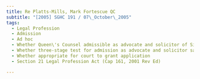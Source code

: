 ```yaml
---
title: Re Platts-Mills, Mark Fortescue QC 
subtitle: "[2005] SGHC 191 / 07\_October\_2005"
tags:
  - Legal Profession
  - Admission
  - Ad hoc
  - Whether Queen\'s Counsel admissible as advocate and solicitor of Singapore Bar
  - Whether three-stage test for admission as advocate and solicitor satisfied
  - Whether appropriate for court to grant application
  - Section 21 Legal Profession Act (Cap 161, 2001 Rev Ed)

---
```


